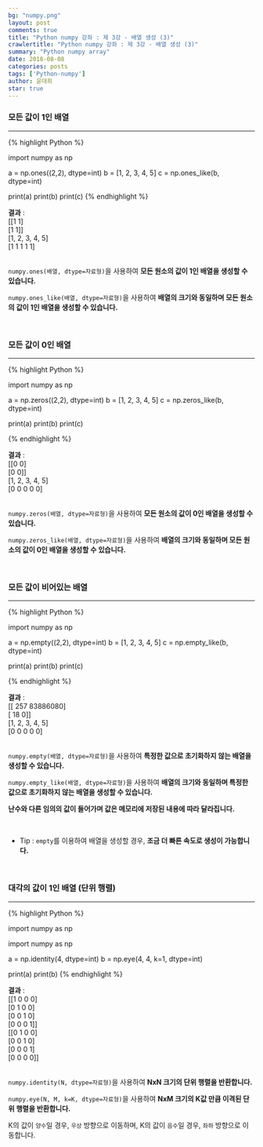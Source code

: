 ```yaml
---
bg: "numpy.png"
layout: post
comments: true
title: "Python numpy 강좌 : 제 3강 - 배열 생성 (3)"
crawlertitle: "Python numpy 강좌 : 제 3강 - 배열 생성 (3)"
summary: "Python numpy array"
date: 2018-08-08
categories: posts
tags: ['Python-numpy']
author: 윤대희
star: true
---
```


### 모든 값이 1인 배열 ###
----------

{% highlight Python %}

import numpy as np

a = np.ones((2,2), dtype=int)
b = [1, 2, 3, 4, 5]
c = np.ones_like(b, dtype=int)

print(a)
print(b)
print(c)
{% endhighlight %}

**결과**
:    
[[1 1]<br>
 [1 1]]<br>
[1, 2, 3, 4, 5]<br>
[1 1 1 1 1]<br>
<br>

`numpy.ones(배열, dtype=자료형)`을 사용하여 **모든 원소의 값이 1인 배열을 생성할 수 있습니다.**

`numpy.ones_like(배열, dtype=자료형)`을 사용하여 **배열의 크기와 동일하며 모든 원소의 값이 1인 배열을 생성할 수 있습니다.**

<br>

### 모든 값이 0인 배열 ###
----------

{% highlight Python %}

import numpy as np

a = np.zeros((2,2), dtype=int)
b = [1, 2, 3, 4, 5]
c = np.zeros_like(b, dtype=int)

print(a)
print(b)
print(c)

{% endhighlight %}

**결과**
:    
[[0 0]<br>
 [0 0]]<br>
[1, 2, 3, 4, 5]<br>
[0 0 0 0 0]<br>
<br>

`numpy.zeros(배열, dtype=자료형)`을 사용하여 **모든 원소의 값이 0인 배열을 생성할 수 있습니다.**

`numpy.zeros_like(배열, dtype=자료형)`을 사용하여 **배열의 크기와 동일하며 모든 원소의 값이 0인 배열을 생성할 수 있습니다.**

<br>

### 모든 값이 비어있는 배열 ###
----------

{% highlight Python %}

import numpy as np

a = np.empty((2,2), dtype=int)
b = [1, 2, 3, 4, 5]
c = np.empty_like(b, dtype=int)

print(a)
print(b)
print(c)

{% endhighlight %}

**결과**
:    
[[     257 83886080]<br>
 [      18        0]]<br>
[1, 2, 3, 4, 5]<br>
[0 0 0 0 0]<br>
<br>

`numpy.empty(배열, dtype=자료형)`을 사용하여 **특정한 값으로 초기화하지 않는 배열을 생성할 수 있습니다.**

`numpy.empty_like(배열, dtype=자료형)`을 사용하여 **배열의 크기와 동일하며 특정한 값으로 초기화하지 않는 배열을 생성할 수 있습니다.**

**난수와 다른 임의의 값이 들어가며 값은 메모리에 저장된 내용에 따라 달라집니다.**

<br>

* Tip : `empty`를 이용하여 배열을 생성할 경우, **조금 더 빠른 속도로 생성이 가능합니다.**

<br>

### 대각의 값이 1인 배열 (단위 행렬) ###
----------

{% highlight Python %}

import numpy as np

import numpy as np

a = np.identity(4, dtype=int)
b = np.eye(4, 4, k=1, dtype=int)

print(a)
print(b)
{% endhighlight %}

**결과**
:    
[[1 0 0 0]<br>
 [0 1 0 0]<br>
 [0 0 1 0]<br>
 [0 0 0 1]]<br>
[[0 1 0 0]<br>
 [0 0 1 0]<br>
 [0 0 0 1]<br>
 [0 0 0 0]]<br>
<br>

`numpy.identity(N, dtype=자료형)`을 사용하여 **NxN 크기의 단위 행렬을 반환합니다.**

`numpy.eye(N, M, k=K, dtype=자료형)`을 사용하여 **NxM 크기의 K값 만큼 이격된 단위 행렬을 반환합니다.**

K의 값이 `양수`일 경우, `우상` 방향으로 이동하며, K의 값이 `음수`일 경우, `좌하` 방향으로 이동합니다.


